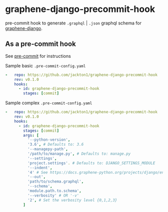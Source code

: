 # graphene-django-precommit-hook
pre-commit hook to generate `.graphql` | `.json` graphql schema for [graphene-django](https://github.com/graphql-python/graphene-django).


## As a pre-commit hook

See [pre-commit](https://github.com/pre-commit/pre-commit) for instructions


Sample basic `.pre-commit-config.yaml`

```yaml
-   repo: https://github.com/jackton1/graphene-django-precommit-hook
    rev: v0.1.0
    hooks:
      - id: graphene-django-precommit-hook
        stages: [commit]
```


Sample complex `.pre-commit-config.yaml`

```yaml
-   repo: https://github.com/jackton1/graphene-django-precommit-hook
    rev: v0.1.0
    hooks:
      - id: graphene-django-precommit-hook
        stages: [commit]
        args: [
          '--python-version',
          '3.6', # Defaults to: 3.6
          '--managepy-path',
          '/path/to/manage.py', # Defaults to: manage.py
          '--settings',
          'project.settings'. # Defaults to: DJANGO_SETTINGS_MODULE
          '--indent',
          '4' # See https://docs.graphene-python.org/projects/django/en/latest/introspection/
          '--out',
          'path/to/schema.graphql',
          '--schema',
          'module.path.to.schema',
          '--verbosity' # OR '-v'
          '2', # Set the verbosity level {0,1,2,3}
        ]
```
